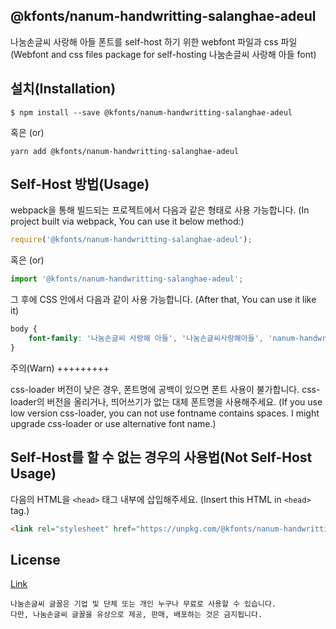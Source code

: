 
@kfonts/nanum-handwritting-salanghae-adeul
---------------------

나눔손글씨 사랑해 아들 폰트를 self-host 하기 위한 webfont 파일과 css 파일
(Webfont and css files package for self-hosting 나눔손글씨 사랑해 아들 font)

설치(Installation)
-----------------

```
$ npm install --save @kfonts/nanum-handwritting-salanghae-adeul
```

혹은 (or)

```
yarn add @kfonts/nanum-handwritting-salanghae-adeul
```

Self-Host 방법(Usage)
--------------------

webpack을 통해 빌드되는 프로젝트에서 다음과 같은 형태로 사용 가능합니다.
(In project built via webpack, You can use it below method:)

```js
require('@kfonts/nanum-handwritting-salanghae-adeul');
```

혹은 (or)

```js
import '@kfonts/nanum-handwritting-salanghae-adeul';
```

그 후에 CSS 안에서 다음과 같이 사용 가능합니다.
(After that, You can use it like it)

```css
body {
    font-family: '나눔손글씨 사랑해 아들', '나눔손글씨사랑해아들', 'nanum-handwritting-salanghae-adeul';
}
```

주의(Warn)
+++++++++

css-loader 버전이 낮은 경우, 폰트명에 공백이 있으면 폰트 사용이 불가합니다.
css-loader의 버전을 올리거나, 띄어쓰기가 없는 대체 폰트명을 사용해주세요.
(If you use low version css-loader, you can not use fontname contains spaces.
I might upgrade css-loader or use alternative font name.)

Self-Host를 할 수 없는 경우의 사용법(Not Self-Host Usage)
-----------------------------------------------------

다음의 HTML을 `<head>` 태그 내부에 삽입해주세요.
(Insert this HTML in `<head>` tag.)

```html
<link rel="stylesheet" href="https://unpkg.com/@kfonts/nanum-handwritting-salanghae-adeul/index.css" />
```


License
-------


[Link](https://clova.ai/handwriting/list.html)


```
나눔손글씨 글꼴은 기업 및 단체 또는 개인 누구나 무료로 사용할 수 있습니다.
다만, 나눔손글씨 글꼴을 유상으로 제공, 판매, 배포하는 것은 금지됩니다.

```



